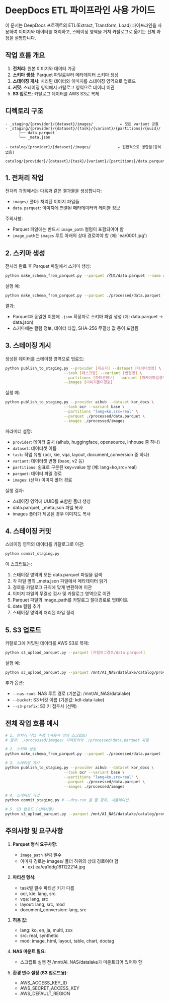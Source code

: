 # DeepDocs ETL 파이프라인 사용 가이드

이 문서는 DeepDocs 프로젝트의 ETL(Extract, Transform, Load) 파이프라인을 사용하여 이미지와 데이터를 처리하고, 스테이징 영역을 거쳐 카탈로그로 옮기는 전체 과정을 설명합니다.

## 작업 흐름 개요

1. **전처리**: 원본 이미지와 데이터 가공
2. **스키마 생성**: Parquet 파일로부터 메타데이터 스키마 생성
3. **스테이징 게시**: 처리된 데이터와 이미지를 스테이징 영역으로 업로드
4. **커밋**: 스테이징 영역에서 카탈로그 영역으로 데이터 이관
5. **S3 업로드**: 카탈로그 데이터를 AWS S3로 복제

## 디렉토리 구조

```
- _staging/{provider}/{dataset}/images/            ← 모든 variant 공통
- _staging/{provider}/{dataset}/{task}/{variant}/{partitions}/{uuid}/
      ├── data.parquet
      └── _meta.json

- catalog/{provider}/{dataset}/images/            ← 집합적으로 병합됨(중복 없음)
- catalog/{provider}/{dataset}/{task}/{variant}/{partitions}/data.parquet
```

## 1. 전처리 작업

전처리 과정에서는 다음과 같은 결과물을 생성합니다:
- `images/` 폴더: 처리된 이미지 파일들
- `data.parquet`: 이미지에 연결된 메타데이터와 레이블 정보

주의사항:
- Parquet 파일에는 반드시 `image_path` 컬럼이 포함되어야 함
- `image_path`는 `images` 루트 아래의 상대 경로여야 함 (예: 'ea/0001.jpg')

## 2. 스키마 생성

전처리 완료 후 Parquet 파일에서 스키마 생성:

```bash
python make_schema_from_parquet.py --parquet /경로/data.parquet --name 스키마이름
```

실행 예:
```bash
python make_schema_from_parquet.py --parquet ./processed/data.parquet --name kie_kv_struct_v1
```

결과:
- Parquet과 동일한 이름에 `.json` 확장자로 스키마 파일 생성 (예: data.parquet → data.json)
- 스키마에는 컬럼 정보, 데이터 타입, SHA-256 무결성 값 등이 포함됨

## 3. 스테이징 게시

생성된 데이터를 스테이징 영역으로 업로드:

```bash
python publish_to_staging.py --provider [제공자] --dataset [데이터셋명] \
                          --task [태스크명] --variant [변형명] \
                          --partitions [파티션정보] --parquet [파케이파일경로] \
                          --images [이미지폴더경로]
```

실행 예:
```bash
python publish_to_staging.py --provider aihub --dataset kor_docs \
                          --task ocr --variant base \
                          --partitions "lang=ko,src=real" \
                          --parquet ./processed/data.parquet \
                          --images ./processed/images
```

파라미터 설명:
- `provider`: 데이터 출처 (aihub, huggingface, opensource, inhouse 중 하나)
- `dataset`: 데이터셋 이름
- `task`: 작업 유형 (ocr, kie, vqa, layout, document_conversion 중 하나)
- `variant`: 데이터셋 변형 (base, v2 등)
- `partitions`: 쉼표로 구분된 key=value 쌍 (예: lang=ko,src=real)
- `parquet`: 데이터 파일 경로
- `images`: (선택) 이미지 폴더 경로

실행 결과:
- 스테이징 영역에 UUID를 포함한 폴더 생성
- data.parquet, _meta.json 파일 복사
- images 폴더가 제공된 경우 이미지도 복사

## 4. 스테이징 커밋

스테이징 영역의 데이터를 카탈로그로 이관:

```bash
python commit_staging.py
```

이 스크립트는:
1. 스테이징 영역의 모든 data.parquet 파일을 검색
2. 각 파일 옆의 _meta.json 파일에서 메타데이터 읽기
3. 경로를 카탈로그 규칙에 맞게 변환하여 이관
4. 이미지 파일의 무결성 검사 및 카탈로그 영역으로 이관
5. Parquet 파일의 image_path를 카탈로그 절대경로로 업데이트
6. date 컬럼 추가
7. 스테이징 영역의 처리된 파일 정리

## 5. S3 업로드

카탈로그에 커밋된 데이터를 AWS S3로 복제:

```bash
python s3_upload_parquet.py --parquet [카탈로그경로/data.parquet]
```

실행 예:
```bash
python s3_upload_parquet.py --parquet /mnt/AI_NAS/datalake/catalog/provider=aihub/dataset=kor_docs/task=ocr/variant=base/lang=ko/src=real/data.parquet
```

추가 옵션:
- `--nas-root`: NAS 루트 경로 (기본값: /mnt/AI_NAS/datalake)
- `--bucket`: S3 버킷 이름 (기본값: kdl-data-lake)
- `--s3-prefix`: S3 키 접두사 (선택)

## 전체 작업 흐름 예시

```bash
# 1. 전처리 작업 수행 (사용자 정의 스크립트)
# 결과: ./processed/images/ 디렉토리와 ./processed/data.parquet 파일

# 2. 스키마 생성
python make_schema_from_parquet.py --parquet ./processed/data.parquet --name kie_kv_struct_v1

# 3. 스테이징 게시
python publish_to_staging.py --provider aihub --dataset kor_docs \
                          --task ocr --variant base \
                          --partitions "lang=ko,src=real" \
                          --parquet ./processed/data.parquet \
                          --images ./processed/images

# 4. 스테이징 커밋
python commit_staging.py # --dry-run 을 할 경우, 시뮬레이션.

# 5. S3 업로드 (선택사항)
python s3_upload_parquet.py --parquet /mnt/AI_NAS/datalake/catalog/provider=aihub/dataset=kor_docs/task=ocr/variant=base/lang=ko/src=real/data.parquet
```

## 주의사항 및 요구사항

1. **Parquet 형식 요구사항**:
   - `image_path` 컬럼 필수
   - 이미지 경로는 images/ 폴더 하위의 상대 경로여야 함
     - ex) ea/ea1ddg181122214.jpg

2. **파티션 형식**:
   - task별 필수 파티션 키가 다름
   - ocr, kie: lang, src
   - vqa: lang, src
   - layout: lang, src, mod
   - document_conversion: lang, src

3. **허용 값**:
   - lang: ko, en, ja, multi, zxx
   - src: real, synthetic
   - mod: image, html, layout, table, chart, doctag

4. **NAS 마운트 필요**:
   - 스크립트 실행 전 /mnt/AI_NAS/datalake가 마운트되어 있어야 함

5. **환경 변수 설정 (S3 업로드용)**:
   - AWS_ACCESS_KEY_ID
   - AWS_SECRET_ACCESS_KEY
   - AWS_DEFAULT_REGION
